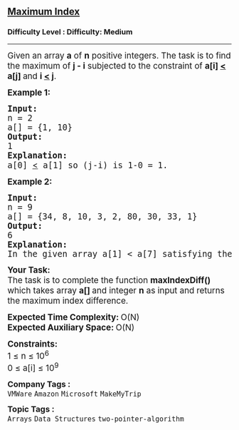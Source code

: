 <h2><a href="https://www.geeksforgeeks.org/problems/maximum-index-1587115620/1?page=2&sortBy=submissions">Maximum Index</a></h2><h3>Difficulty Level : Difficulty: Medium</h3><hr><div class="problems_problem_content__Xm_eO"><p><span style="font-size: 14pt;">Given an array <strong>a</strong> of <strong>n</strong> positive integers. The task is to&nbsp;find the maximum of <strong>j - i</strong> subjected to the constraint of <strong>a[i] <u>&lt;</u> a[j] </strong>and <strong>i <u>&lt;</u>&nbsp;j</strong>.</span></p>
<p><span style="font-size: 14pt;"><strong>Example 1:</strong></span></p>
<pre><span style="font-size: 14pt;"><strong>Input:
</strong>n = 2
a[] = {1, 10}
<strong>Output:
</strong>1<strong>
Explanation:
</strong>a[0] <u style="font-family: -apple-system, BlinkMacSystemFont, 'Segoe UI', Roboto, Oxygen, Ubuntu, Cantarell, 'Open Sans', 'Helvetica Neue', sans-serif;">&lt;</u> a[1] so (j-i) is 1-0 = 1.</span></pre>
<p><span style="font-size: 14pt;"><strong>Example 2:</strong></span></p>
<pre><span style="font-size: 14pt;"><strong>Input:
</strong>n = 9
a[] = {34, 8, 10, 3, 2, 80, 30, 33, 1}
<strong>Output:
</strong>6<strong>
Explanation:
</strong>In the given array a[1] &lt; a[7] satisfying the required condition(a[i] <u>&lt;</u> a[j]) thus giving the maximum difference of j - i which is 6(7-1).
</span></pre>
<p><span style="font-size: 14pt;"><strong>Your Task:</strong><br>The task is to complete the function <strong>maxIndexDiff()</strong> which takes array <strong>a[] </strong>and integer <strong>n</strong> as input and returns the maximum index difference.</span></p>
<p><span style="font-size: 14pt;"><strong>Expected Time Complexity:&nbsp;</strong>O(N)<br><strong>Expected Auxiliary Space:&nbsp;</strong>O(N)</span></p>
<p><span style="font-size: 14pt;"><strong>Constraints:</strong><br>1 ≤ n ≤ 10<sup>6</sup><br>0 ≤ a[i] ≤ 10<sup>9</sup></span></p></div><p><span style=font-size:18px><strong>Company Tags : </strong><br><code>VMWare</code>&nbsp;<code>Amazon</code>&nbsp;<code>Microsoft</code>&nbsp;<code>MakeMyTrip</code>&nbsp;<br><p><span style=font-size:18px><strong>Topic Tags : </strong><br><code>Arrays</code>&nbsp;<code>Data Structures</code>&nbsp;<code>two-pointer-algorithm</code>&nbsp;